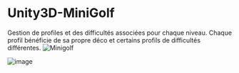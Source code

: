 # Unity3D-MiniGolf

Gestion de profiles et des difficultés associées pour chaque niveau. 
Chaque profil bénéficie de sa propre déco et certains profils de difficultés différentes.
![Minigolf](https://user-images.githubusercontent.com/76753488/209392641-b6d06337-ee3a-4375-83d3-83d0eb7d9c9d.png)

![image](https://user-images.githubusercontent.com/76753488/202313181-18227a4b-7448-49fe-8283-9aaeb7373ed2.png)

